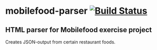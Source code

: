 # mobilefood-parser [![Build Status](https://travis-ci.org/Wiltzu/mobilefood-parser.png)](https://travis-ci.org/Wiltzu/mobilefood-parser) #

## HTML parser for Mobilefood exercise project ##

Creates JSON-output from certain restaurant foods.